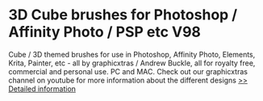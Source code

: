 # 3D Cube brushes for Photoshop / Affinity Photo / PSP etc V98
Cube / 3D themed brushes for use in Photoshop, Affinity Photo, Elements, Krita, Painter, etc - all by graphicxtras / Andrew Buckle, all for royalty free, commercial and personal use. PC and MAC. Check out our graphicxtras channel on youtube for more information about the different designs
[>> Detailed information](https://secure.shareit.com/shareit/product.html?productid=300469262&affiliateid=200057808)